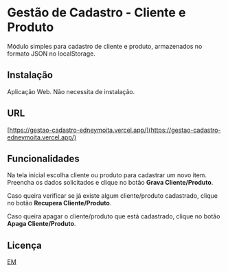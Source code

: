 # Gestão de Cadastro - Cliente e Produto

Módulo simples para cadastro de cliente e produto, armazenados no formato JSON no localStorage.

## Instalação

Aplicação Web. Não necessita de instalação.

## URL

[https://gestao-cadastro-edneymoita.vercel.app/](https://gestao-cadastro-edneymoita.vercel.app/)

## Funcionalidades

Na tela inicial escolha cliente ou produto para cadastrar um novo item. Preencha os dados solicitados e clique no botão **Grava Cliente/Produto**.

Caso queira verificar se já existe algum cliente/produto cadastrado, clique no botão **Recupera Cliente/Produto**.

Caso queira apagar o cliente/produto que está cadastrado, clique no botão **Apaga Cliente/Produto**.

## Licença
[EM](https://github.com/edneymoita)